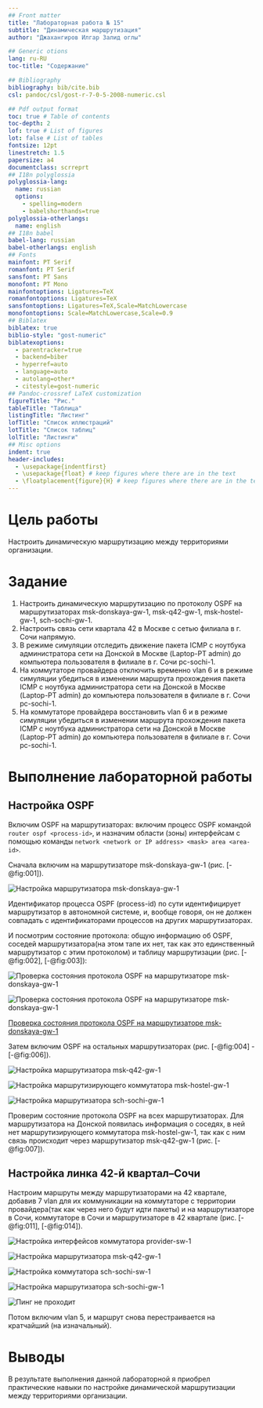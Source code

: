 ```yaml
---
## Front matter
title: "Лабораторная работа № 15"
subtitle: "Динамическая маршрутизация"
author: "Джахангиров Илгар Залид оглы"

## Generic otions
lang: ru-RU
toc-title: "Содержание"

## Bibliography
bibliography: bib/cite.bib
csl: pandoc/csl/gost-r-7-0-5-2008-numeric.csl

## Pdf output format
toc: true # Table of contents
toc-depth: 2
lof: true # List of figures
lot: false # List of tables
fontsize: 12pt
linestretch: 1.5
papersize: a4
documentclass: scrreprt
## I18n polyglossia
polyglossia-lang:
  name: russian
  options:
	- spelling=modern
	- babelshorthands=true
polyglossia-otherlangs:
  name: english
## I18n babel
babel-lang: russian
babel-otherlangs: english
## Fonts
mainfont: PT Serif
romanfont: PT Serif
sansfont: PT Sans
monofont: PT Mono
mainfontoptions: Ligatures=TeX
romanfontoptions: Ligatures=TeX
sansfontoptions: Ligatures=TeX,Scale=MatchLowercase
monofontoptions: Scale=MatchLowercase,Scale=0.9
## Biblatex
biblatex: true
biblio-style: "gost-numeric"
biblatexoptions:
  - parentracker=true
  - backend=biber
  - hyperref=auto
  - language=auto
  - autolang=other*
  - citestyle=gost-numeric
## Pandoc-crossref LaTeX customization
figureTitle: "Рис."
tableTitle: "Таблица"
listingTitle: "Листинг"
lofTitle: "Список иллюстраций"
lotTitle: "Список таблиц"
lolTitle: "Листинги"
## Misc options
indent: true
header-includes:
  - \usepackage{indentfirst}
  - \usepackage{float} # keep figures where there are in the text
  - \floatplacement{figure}{H} # keep figures where there are in the text
---
```


# Цель работы

Настроить динамическую маршрутизацию между территориями организации.

# Задание

1. Настроить динамическую маршрутизацию по протоколу OSPF на маршрутизаторах msk-donskaya-gw-1, msk-q42-gw-1, msk-hostel-gw-1, sch-sochi-gw-1.
2. Настроить связь сети квартала 42 в Москве с сетью филиала в г. Сочи напрямую.
3. В режиме симуляции отследить движение пакета ICMP с ноутбука администратора сети на Донской в Москве (Laptop-PT admin) до компьютера пользователя в филиале в г. Сочи pc-sochi-1.
4. На коммутаторе провайдера отключить временно vlan 6 и в режиме симуляции убедиться в изменении маршрута прохождения пакета ICMP с ноутбука администратора сети на Донской в Москве (Laptop-PT admin) до компьютера пользователя в филиале в г. Сочи pc-sochi-1.
5. На коммутаторе провайдера восстановить vlan 6 и в режиме симуляции убедиться в изменении маршрута прохождения пакета ICMP с ноутбука администратора сети на Донской в Москве (Laptop-PT admin) до компьютера пользователя в филиале в г. Сочи pc-sochi-1.

# Выполнение лабораторной работы

## Настройка OSPF

Включим OSPF на маршрутизаторах: включим процесс OSPF командой `router ospf <process-id>`, и назначим области (зоны) интерфейсам с помощью команды
`network <network or IP address> <mask> area <area-id>`.

Сначала включим на маршрутизаторе msk-donskaya-gw-1 (рис. [-@fig:001]).

![Настройка маршрутизатора msk-donskaya-gw-1](image/1.png)

Идентификатор процесса OSPF (process-id) по сути идентифицирует маршрутизатор в автономной системе, и, вообще говоря, он не должен совпадать
с идентификаторами процессов на других маршрутизаторах.

И посмотрим состояние протокола: общую информацию об OSPF, соседей маршрутизатора(на этом тапе их нет, так как это единственный маршрутизатор с этим протоколом) и таблицу маршрутизации (рис. [-@fig:002], [-@fig:003]):

![Проверка состояния протокола OSPF на маршрутизаторе msk-donskaya-gw-1](image/2.png)

![Проверка состояния протокола OSPF на маршрутизаторе msk-donskaya-gw-1](image/3.png)

[Проверка состояния протокола OSPF на маршрутизаторе msk-donskaya-gw-1](image/12.png)

Затем включим OSPF на остальных маршрутизаторах (рис. [-@fig:004] - [-@fig:006]).

![Настройка маршрутизатора msk-q42-gw-1](image/4.png)

![Настройка маршрутизирующего коммутатора msk-hostel-gw-1](image/5.png)

![Настройка маршрутизатора sch-sochi-gw-1](image/6.png)

Проверим состояние протокола OSPF на всех маршрутизаторах. Для маршрутизатора на Донской появилась информация о соседях, в ней нет маршрутизирующего коммутатора msk-hostel-gw-1, так как с ним связь происходит через маршрутизатор msk-q42-gw-1 (рис. [-@fig:007]).


## Настройка линка 42-й квартал–Сочи

Настроим маршруты между маршрутизаторами на 42 квартале, добавив 7 vlan для их коммуникации на коммутаторе с территории провайдера(так как через него будут идти пакеты) и на маршрутизаторе в Сочи, коммутаторе в Сочи и маршрутизаторе в 42 квартале (рис. [-@fig:011], [-@fig:014]).

![Настройка интерфейсов коммутатора provider-sw-1](image/7.png)

![Настройка маршрутизатора msk-q42-gw-1](image/8.png)

![Настройка коммутатора sch-sochi-sw-1](image/9.png)

![Настройка маршрутизатора sch-sochi-gw-1](image/10.png)

![Пинг не проходит](image/13.png)

Потом включим vlan 5, и маршрут снова перестраивается на кратчайший (на изначальный).

# Выводы

В результате выполнения данной лабораторной я приобрел практические навыки по настройке динамической маршрутизации между территориями организации.